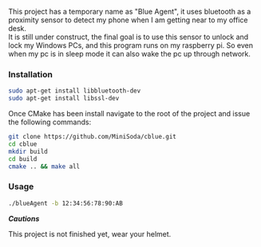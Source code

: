 This project has a temporary name as "Blue Agent", it uses bluetooth as a proximity sensor to detect my phone when I am getting near to my office desk.  
It is still under construct, the final goal is to use this sensor to unlock and lock my Windows PCs, and this program runs on my raspberry pi.
So even when my pc is in sleep mode it can also wake the pc up through network.

### Installation ###

```bash
sudo apt-get install libbluetooth-dev
sudo apt-get install libssl-dev
```
Once CMake has been install navigate to the root of the project and issue the following commands:
```bash
git clone https://github.com/MiniSoda/cblue.git
cd cblue
mkdir build
cd build
cmake .. && make all
```


### Usage ###
```bash
./blueAgent -b 12:34:56:78:90:AB
```

***Cautions*** 

This project is not finished yet, wear your helmet.
